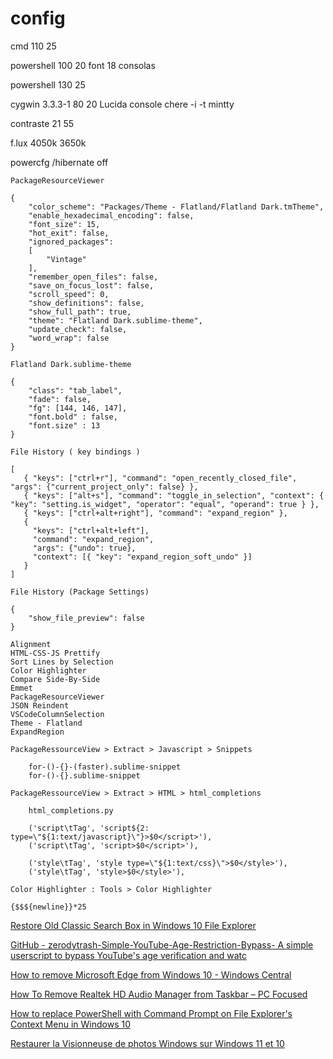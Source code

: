 # config

cmd
110
25

powershell
100
20
font 18 consolas

powershell
130
25

cygwin 3.3.3-1
80
20
Lucida console
chere -i -t mintty

contraste
21
55

f.lux
4050k
3650k

powercfg /hibernate off

```
Package​Resource​Viewer

{
	"color_scheme": "Packages/Theme - Flatland/Flatland Dark.tmTheme",
	"enable_hexadecimal_encoding": false,
	"font_size": 15,
	"hot_exit": false,
	"ignored_packages":
	[
		"Vintage"
	],
	"remember_open_files": false,
	"save_on_focus_lost": false,
	"scroll_speed": 0,
	"show_definitions": false,
	"show_full_path": true,
	"theme": "Flatland Dark.sublime-theme",
	"update_check": false,
	"word_wrap": false
}
```

```
Flatland Dark.sublime-theme

{
    "class": "tab_label",
    "fade": false,
    "fg": [144, 146, 147],
    "font.bold" : false,
    "font.size" : 13
}
```

```
File History ( key bindings )

[
   { "keys": ["ctrl+r"], "command": "open_recently_closed_file", "args": {"current_project_only": false} },
   { "keys": ["alt+s"], "command": "toggle_in_selection", "context": { "key": "setting.is_widget", "operator": "equal", "operand": true } },
   { "keys": ["ctrl+alt+right"], "command": "expand_region" },
   {
     "keys": ["ctrl+alt+left"],
     "command": "expand_region",
     "args": {"undo": true},
     "context": [{ "key": "expand_region_soft_undo" }]
   }
]
```

```
File History (Package Settings)

{
    "show_file_preview": false
}
```

```
Alignment
HTML-CSS-JS Prettify
Sort Lines by Selection
Color Highlighter
Compare Side-By-Side
Emmet
Package​Resource​Viewer
JSON Reindent
VSCodeColumnSelection
Theme - Flatland
ExpandRegion
```

```
PackageRessourceView > Extract > Javascript > Snippets

	for-()-{}-(faster).sublime-snippet
	for-()-{}.sublime-snippet

PackageRessourceView > Extract > HTML > html_completions

	html_completions.py

	('script\tTag', 'script${2: type=\"${1:text/javascript}\"}>$0</script>'),
	('script\tTag', 'script>$0</script>'),

	('style\tTag', 'style type=\"${1:text/css}\">$0</style>'),
	('style\tTag', 'style>$0</style>'),
```

```
Color Highlighter : Tools > Color Highlighter
```
```
{$$${newline}}*25
```

[Restore Old Classic Search Box in Windows 10 File Explorer](https://www.askvg.com/tip-restore-old-classic-search-box-in-windows-10-file-explorer-this-pc)

[GitHub - zerodytrash-Simple-YouTube-Age-Restriction-Bypass- A simple userscript to bypass YouTube's age verification and watc](https://github.com/zerodytrash/Simple-YouTube-Age-Restriction-Bypass)

[How to remove Microsoft Edge from Windows 10 - Windows Central](https://www.windowscentral.com/how-remove-microsoft-edge-windows-10)

[How To Remove Realtek HD Audio Manager from Taskbar – PC Focused](https://pcfocused.com/remove-realtek-hd-audio-manager-from-taskbar/)

[How to replace PowerShell with Command Prompt on File Explorer's Context Menu in Windows 10](https://mspoweruser.com/how-to-replace-powershell-with-command-prompt-on-file-explorers-context-menu-in-windows-10/)

[Restaurer la Visionneuse de photos Windows sur Windows 11 et 10 ](https://lecrabeinfo.net/restaurer-la-visionneuse-de-photos-windows-sur-windows-11-et-10.html#:~:text=Rendez%2Dvous%20dans%20un%20dossier,xxx%20puis%20cliquez%20sur%20OK.)
